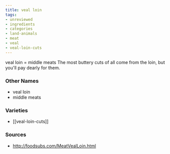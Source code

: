 ```yaml
---
title: veal loin
tags:
- unreviewed
- ingredients
- categories
- land-animals
- meat
- veal
- veal-loin-cuts
---
```

veal loin = middle meats The most buttery cuts of all come from the loin, but you'll pay dearly for them.

### Other Names

* veal loin
* middle meats

### Varieties

* [[veal-loin-cuts]]

### Sources
* http://foodsubs.com/MeatVealLoin.html
